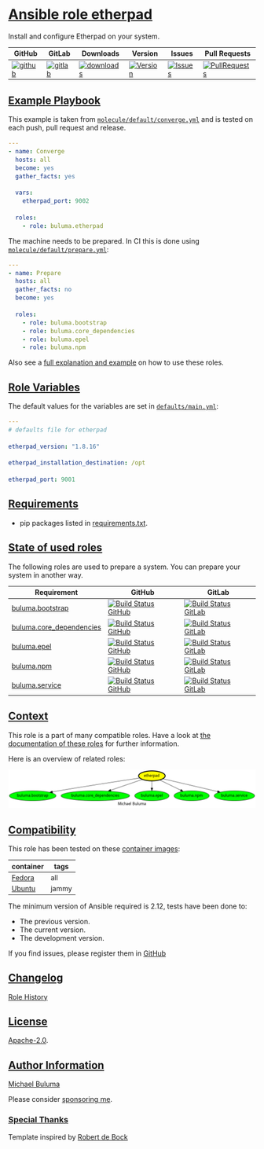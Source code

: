 # [Ansible role etherpad](#etherpad)

Install and configure Etherpad on your system.

|GitHub|GitLab|Downloads|Version|Issues|Pull Requests|
|------|------|-------|-------|------|-------------|
|[![github](https://github.com/buluma/ansible-role-etherpad/actions/workflows/molecule.yml/badge.svg)](https://github.com/buluma/ansible-role-etherpad/actions/workflows/molecule.yml)|[![gitlab](https://gitlab.com/shadowwalker/ansible-role-etherpad/badges/master/pipeline.svg)](https://gitlab.com/shadowwalker/ansible-role-etherpad)|[![downloads](https://img.shields.io/ansible/role/d/4702)](https://galaxy.ansible.com/buluma/etherpad)|[![Version](https://img.shields.io/github/release/buluma/ansible-role-etherpad.svg)](https://github.com/buluma/ansible-role-etherpad/releases/)|[![Issues](https://img.shields.io/github/issues/buluma/ansible-role-etherpad.svg)](https://github.com/buluma/ansible-role-etherpad/issues/)|[![PullRequests](https://img.shields.io/github/issues-pr-closed-raw/buluma/ansible-role-etherpad.svg)](https://github.com/buluma/ansible-role-etherpad/pulls/)|

## [Example Playbook](#example-playbook)

This example is taken from [`molecule/default/converge.yml`](https://github.com/buluma/ansible-role-etherpad/blob/master/molecule/default/converge.yml) and is tested on each push, pull request and release.

```yaml
---
- name: Converge
  hosts: all
  become: yes
  gather_facts: yes

  vars:
    etherpad_port: 9002

  roles:
    - role: buluma.etherpad
```

The machine needs to be prepared. In CI this is done using [`molecule/default/prepare.yml`](https://github.com/buluma/ansible-role-etherpad/blob/master/molecule/default/prepare.yml):

```yaml
---
- name: Prepare
  hosts: all
  gather_facts: no
  become: yes

  roles:
    - role: buluma.bootstrap
    - role: buluma.core_dependencies
    - role: buluma.epel
    - role: buluma.npm
```

Also see a [full explanation and example](https://buluma.github.io/how-to-use-these-roles.html) on how to use these roles.

## [Role Variables](#role-variables)

The default values for the variables are set in [`defaults/main.yml`](https://github.com/buluma/ansible-role-etherpad/blob/master/defaults/main.yml):

```yaml
---
# defaults file for etherpad

etherpad_version: "1.8.16"

etherpad_installation_destination: /opt

etherpad_port: 9001
```

## [Requirements](#requirements)

- pip packages listed in [requirements.txt](https://github.com/buluma/ansible-role-etherpad/blob/master/requirements.txt).

## [State of used roles](#state-of-used-roles)

The following roles are used to prepare a system. You can prepare your system in another way.

| Requirement | GitHub | GitLab |
|-------------|--------|--------|
|[buluma.bootstrap](https://galaxy.ansible.com/buluma/bootstrap)|[![Build Status GitHub](https://github.com/buluma/ansible-role-bootstrap/workflows/Ansible%20Molecule/badge.svg)](https://github.com/buluma/ansible-role-bootstrap/actions)|[![Build Status GitLab](https://gitlab.com/shadowwalker/ansible-role-bootstrap/badges/master/pipeline.svg)](https://gitlab.com/shadowwalker/ansible-role-bootstrap)|
|[buluma.core_dependencies](https://galaxy.ansible.com/buluma/core_dependencies)|[![Build Status GitHub](https://github.com/buluma/ansible-role-core_dependencies/workflows/Ansible%20Molecule/badge.svg)](https://github.com/buluma/ansible-role-core_dependencies/actions)|[![Build Status GitLab](https://gitlab.com/shadowwalker/ansible-role-core_dependencies/badges/master/pipeline.svg)](https://gitlab.com/shadowwalker/ansible-role-core_dependencies)|
|[buluma.epel](https://galaxy.ansible.com/buluma/epel)|[![Build Status GitHub](https://github.com/buluma/ansible-role-epel/workflows/Ansible%20Molecule/badge.svg)](https://github.com/buluma/ansible-role-epel/actions)|[![Build Status GitLab](https://gitlab.com/shadowwalker/ansible-role-epel/badges/master/pipeline.svg)](https://gitlab.com/shadowwalker/ansible-role-epel)|
|[buluma.npm](https://galaxy.ansible.com/buluma/npm)|[![Build Status GitHub](https://github.com/buluma/ansible-role-npm/workflows/Ansible%20Molecule/badge.svg)](https://github.com/buluma/ansible-role-npm/actions)|[![Build Status GitLab](https://gitlab.com/shadowwalker/ansible-role-npm/badges/master/pipeline.svg)](https://gitlab.com/shadowwalker/ansible-role-npm)|
|[buluma.service](https://galaxy.ansible.com/buluma/service)|[![Build Status GitHub](https://github.com/buluma/ansible-role-service/workflows/Ansible%20Molecule/badge.svg)](https://github.com/buluma/ansible-role-service/actions)|[![Build Status GitLab](https://gitlab.com/shadowwalker/ansible-role-service/badges/master/pipeline.svg)](https://gitlab.com/shadowwalker/ansible-role-service)|

## [Context](#context)

This role is a part of many compatible roles. Have a look at [the documentation of these roles](https://buluma.github.io/) for further information.

Here is an overview of related roles:

![dependencies](https://raw.githubusercontent.com/buluma/ansible-role-etherpad/png/requirements.png "Dependencies")

## [Compatibility](#compatibility)

This role has been tested on these [container images](https://hub.docker.com/u/buluma):

|container|tags|
|---------|----|
|[Fedora](https://hub.docker.com/repository/docker/buluma/fedora/general)|all|
|[Ubuntu](https://hub.docker.com/repository/docker/buluma/ubuntu/general)|jammy|

The minimum version of Ansible required is 2.12, tests have been done to:

- The previous version.
- The current version.
- The development version.

If you find issues, please register them in [GitHub](https://github.com/buluma/ansible-role-etherpad/issues)

## [Changelog](#changelog)

[Role History](https://github.com/buluma/ansible-role-etherpad/blob/master/CHANGELOG.md)

## [License](#license)

[Apache-2.0](https://github.com/buluma/ansible-role-etherpad/blob/master/LICENSE).

## [Author Information](#author-information)

[Michael Buluma](https://buluma.github.io/)

Please consider [sponsoring me](https://github.com/sponsors/buluma).

### [Special Thanks](#special-thanks)

Template inspired by [Robert de Bock](https://github.com/robertdebock)
